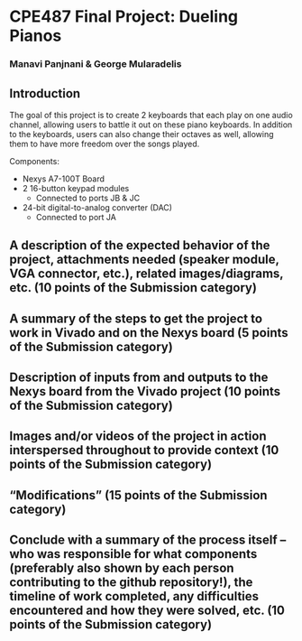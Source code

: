 # CPE487 Final Project: Dueling Pianos

### Manavi Panjnani & George Mularadelis

## Introduction

The goal of this project is to create 2 keyboards that each play on one audio channel, allowing users to battle it out on these piano keyboards. In addition to the keyboards, users can also change their octaves as well, allowing them to have more freedom over the songs played.

Components:
* Nexys A7-100T Board
* 2 16-button keypad modules
  * Connected to ports JB & JC
* 24-bit digital-to-analog converter (DAC)
  * Connected to port JA


## A description of the expected behavior of the project, attachments needed (speaker module, VGA connector, etc.), related images/diagrams, etc. (10 points of the Submission category)



## A summary of the steps to get the project to work in Vivado and on the Nexys board (5 points of the Submission category)

## Description of inputs from and outputs to the Nexys board from the Vivado project (10 points of the Submission category)

## Images and/or videos of the project in action interspersed throughout to provide context (10 points of the Submission category)

## “Modifications” (15 points of the Submission category)

## Conclude with a summary of the process itself – who was responsible for what components (preferably also shown by each person contributing to the github repository!), the timeline of work completed, any difficulties encountered and how they were solved, etc. (10 points of the Submission category)


